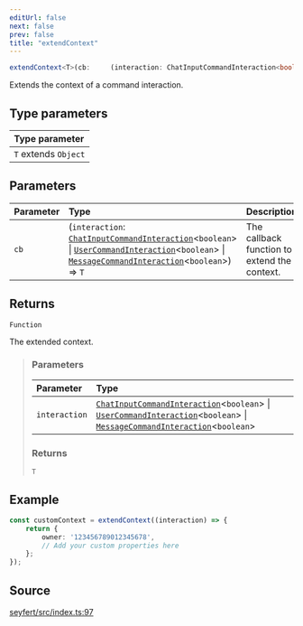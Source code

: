 ```yaml
---
editUrl: false
next: false
prev: false
title: "extendContext"
---
```


```ts
extendContext<T>(cb:     (interaction: ChatInputCommandInteraction<boolean> | UserCommandInteraction<boolean> | MessageCommandInteraction<boolean>) => T): (interaction: ChatInputCommandInteraction<boolean> | UserCommandInteraction<boolean> | MessageCommandInteraction<boolean>) => T
```

Extends the context of a command interaction.

## Type parameters

| Type parameter |
| :------ |
| `T` extends `Object` |

## Parameters

| Parameter | Type | Description |
| :------ | :------ | :------ |
| `cb` | (`interaction`: [`ChatInputCommandInteraction`](/api/classes/chatinputcommandinteraction/)\<`boolean`\> \| [`UserCommandInteraction`](/api/classes/usercommandinteraction/)\<`boolean`\> \| [`MessageCommandInteraction`](/api/classes/messagecommandinteraction/)\<`boolean`\>) => `T` | The callback function to extend the context. |

## Returns

`Function`

The extended context.

> ### Parameters
>
> | Parameter | Type |
> | :------ | :------ |
> | `interaction` | [`ChatInputCommandInteraction`](/api/classes/chatinputcommandinteraction/)\<`boolean`\> \| [`UserCommandInteraction`](/api/classes/usercommandinteraction/)\<`boolean`\> \| [`MessageCommandInteraction`](/api/classes/messagecommandinteraction/)\<`boolean`\> |
>
> ### Returns
>
> `T`
>

## Example

```ts
const customContext = extendContext((interaction) => {
	return {
		owner: '123456789012345678',
		// Add your custom properties here
	};
});
```

## Source

[seyfert/src/index.ts:97](https://github.com/potoland/potocuit/blob/c4fb0c1/src/index.ts#L97)
